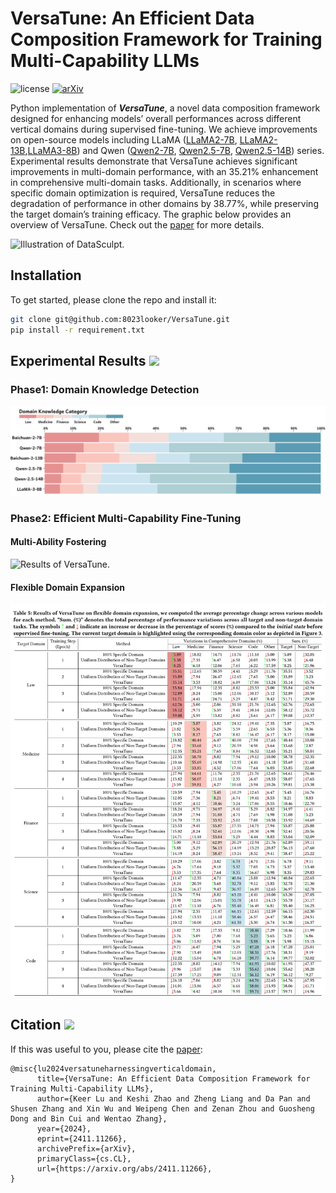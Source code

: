 # VersaTune: An Efficient Data Composition Framework for Training Multi-Capability LLMs
<!-- [![License: MIT](https://img.shields.io/badge/License-MIT-yellow.svg)](https://opensource.org/licenses/MIT) -->
![license](https://img.shields.io/github/license/modelscope/modelscope.svg)
[![arXiv](https://img.shields.io/badge/arXiv-2305.10429-00ff00.svg)](https://arxiv.org/abs/2409.00997)

Python implementation of ***VersaTune***, a novel data composition framework designed for enhancing models’ overall performances across different vertical domains during supervised fine-tuning.
We achieve improvements on open-source models including LLaMA ([LLaMA2-7B](https://huggingface.co/meta-llama/Llama-2-7b-hf), [LLaMA2-13B](https://huggingface.co/meta-llama/Llama-2-13b-hf),[LLaMA3-8B](https://huggingface.co/meta-llama/Meta-Llama-3-8B)) and Qwen ([Qwen2-7B](https://huggingface.co/Qwen/Qwen2-7B), [Qwen2.5-7B](https://huggingface.co/Qwen/Qwen2.5-7B), [Qwen2.5-14B](https://huggingface.co/Qwen/Qwen2.5-14B)) series.
Experimental results demonstrate that VersaTune achieves significant improvements in multi-domain performance, with an 35.21% enhancement in comprehensive multi-domain tasks. Additionally, in scenarios where specific domain optimization is required, VersaTune reduces the degradation of performance in other domains by 38.77%, while preserving the target domain’s training efficacy.
The graphic below provides an overview of VersaTune. Check out the [paper](https://arxiv.org/pdf/2411.11266) for more details.

![Illustration of DataSculpt.](figures/VersaTune_pipeline.svg)

<!-- ## Getting started -->
## Installation
To get started, please clone the repo and install it:
```bash
git clone git@github.com:8023looker/VersaTune.git
pip install -r requirement.txt
```
<!-- conda create -n datasculpt python=3.10
conda activate datasculpt
pip install -r requirements.txt -->
<!-- conda install -c pytorch/label/nightly -c nvidia faiss-gpu=1.7.4 -->

<!-- ## Construct Pretraining Data using DataSculpt
We provide an example file in `./data_sample/input/` to demonstrate our pipeline, which is in jsonl format (`./data_sample/input/part-00000`) with each line representing one document.
```bash
cd src/
bash run_datasculpt_pipeline.sh 16000 0.5 0.5 5 # context_window delta epsilon iter_T
```

### Data Format
#### Input
```json
{
  "content": "This is an example of document content.",
  "docid": "falcon_talks.cam.acuk_0b1809",
  "...": "..."
}
```
#### Output
```json
{
  "total_token_num": 2,
  "docs": [{
      "content": "This is an example of document content.",
      "docid": "falcon_talks.cam.acuk_0b1809",
      "vector_encoded": [0.142877, "...", "..."],
      "...": "..."
    },{
      "content": "This is an example of document content.",
      "docid": "falcon_talks.cam.acuk_0b1809",
      "vector_encoded": [0.142877, "...", "..."],
      "...": "..."
    }
  ]
}
```
<!-- #### [Optional] Running DataSculpt on your own dataset -->
<!-- [Optional] To run DataSculpt on your own dataset, provide data as the [input](#input) format, refering to `./data_sample/input/part-00000`. -->


## Experimental Results <img src="figures/dog_head.svg" width="20">

### Phase1: Domain Knowledge Detection
![Results of domain detection.](figures/knowledge_detection_stacked_bar_chart.svg)

### Phase2: Efficient Multi-Capability Fine-Tuning

#### Multi-Ability Fostering
![Results of VersaTune.](figures/multi_ability_radar_chart.svg)

#### Flexible Domain Expansion

<!-- <img src="figures/VersaTune_VLDB2025_11.png" alt="My Image" class="image-with-title"> -->
![Results of domain expansion.](figures/VersaTune_VLDB2025_11.svg)


## Citation <img src="figures/citation.svg" width="20">

If this was useful to you, please cite the [paper](https://arxiv.org/abs/2409.00997):
```
@misc{lu2024versatuneharnessingverticaldomain,
      title={VersaTune: An Efficient Data Composition Framework for Training Multi-Capability LLMs}, 
      author={Keer Lu and Keshi Zhao and Zheng Liang and Da Pan and Shusen Zhang and Xin Wu and Weipeng Chen and Zenan Zhou and Guosheng Dong and Bin Cui and Wentao Zhang},
      year={2024},
      eprint={2411.11266},
      archivePrefix={arXiv},
      primaryClass={cs.CL},
      url={https://arxiv.org/abs/2411.11266}, 
}
```